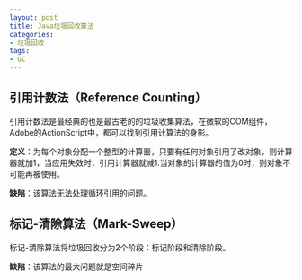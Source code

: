 ```yaml
---
layout: post
title: Java垃圾回收算法
categories:
- 垃圾回收
tags:
- GC
---
```


## 引用计数法（Reference Counting）

 引用计数法是最经典的也是最古老的的垃圾收集算法，在微软的COM组件，Adobe的ActionScript中，都可以找到引用计算法的身影。
 
 **定义**：为每个对象分配一个整型的计算器，只要有任何对象引用了改对象，则计算器就加1，当应用失效时，引用计算器就减1.当对象的计算器的值为0时，则对象不可能再被使用。
 
 **缺陷**：该算法无法处理循环引用的问题。
 
 ## 标记-清除算法（Mark-Sweep）
 
  标记-清除算法将垃圾回收分为2个阶段：标记阶段和清除阶段。
  
  **缺陷**：该算法的最大问题就是空间碎片
  
  